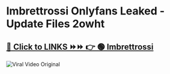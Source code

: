 
 # Imbrettrossi Onlyfans Leaked - Update Files 2owht

## <h2><a href="https://clipsfans.com/Imbrettrossi&ref=git">🔗 Click to LINKS ⏩⏩ 👉 🟢 Imbrettrossi </a></h2>

<a href="https://clipsfans.com/Imbrettrossi&ref=git" rel="nofollow" data-target="animated-image.originalLink"><img src="https://i.ibb.co.com/xMMVF88/686577567.gif" alt="Viral Video Original" style="max-width: 100%; display: inline-block;" data-target="animated-image.originalImage"></a>


